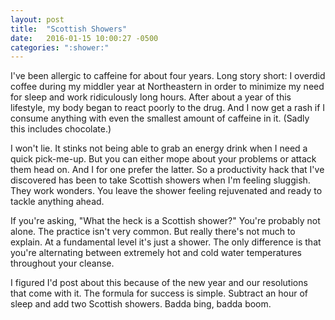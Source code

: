 ```yaml
---
layout: post
title:  "Scottish Showers"
date:   2016-01-15 10:00:27 -0500
categories: ":shower:"
---
```


<p>I've been allergic to caffeine for about four years. Long story short: I overdid coffee during my middler year at Northeastern in order to minimize my need for sleep and work ridiculously long hours. After about a year of this lifestyle, my body began to react poorly to the drug. And I now get a rash if I consume anything with even the smallest amount of caffeine in it. (Sadly this includes chocolate.)</p>

<p>I won't lie. It stinks not being able to grab an energy drink when I need a quick pick-me-up. But you can either mope about your problems or attack them head on. And I for one prefer the latter. So a productivity hack that I've discovered has been to take Scottish showers when I'm feeling sluggish. They work wonders. You leave the shower feeling rejuvenated and ready to tackle anything ahead.</p> 

<p>If you're asking, "What the heck is a Scottish shower?" You're probably not alone. The practice isn't very common. But really there's not much to explain. At a fundamental level it's just a shower. The only difference is that you're alternating between extremely hot and cold water temperatures throughout your cleanse.</p>

<p>I figured I'd post about this because of the new year and our resolutions that come with it. The formula for success is simple. Subtract an hour of sleep and add two Scottish showers. Badda bing, badda boom.</p>
